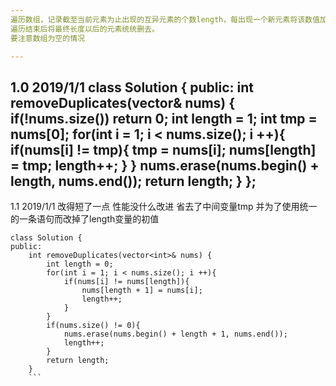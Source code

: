```yaml
---
遍历数组，记录截至当前元素为止出现的互异元素的个数length，每出现一个新元素将该数值加一，并用其覆盖位置length-1处的元素。
遍历结束后将最终长度以后的元素统统删去。
要注意数组为空的情况

---
```

1.0 2019/1/1
class Solution {
public:
    int removeDuplicates(vector<int>& nums) {
        if(!nums.size())
            return 0;
        int length = 1;
        int tmp = nums[0];
        for(int i = 1; i < nums.size(); i ++){
            if(nums[i] != tmp){
                tmp = nums[i];
                nums[length] = tmp;
                length++;
            }
        }
        nums.erase(nums.begin() + length, nums.end());
        return length;
    }
};
---
1.1 2019/1/1
改得短了一点 性能没什么改进
省去了中间变量tmp 并为了使用统一的一条语句而改掉了length变量的初值
```
class Solution {
public:
    int removeDuplicates(vector<int>& nums) {
        int length = 0;
        for(int i = 1; i < nums.size(); i ++){
            if(nums[i] != nums[length]){
                nums[length + 1] = nums[i];
                length++;
            }
        }
        if(nums.size() != 0){
            nums.erase(nums.begin() + length + 1, nums.end());
            length++;
        }        
        return length;
    }
    ```
